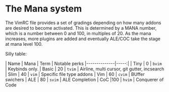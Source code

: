 # The Mana system

The VimRC file provides a set of gradings depending on how many addons are
desired to become activated. This is determined by a MANA number, which is a
number between 0 and 100, in multiples of 20. As the mana increases, more
plugins are added and eventually ALE/COC take the stage at mana level 100.

Silly table:

| Name  | Mana | Term | Notable perks
|--------------|-----:|
| Tiny   |  0  | `bvim` | Keybinds only.
| Basic  | 20  | `tvim` | Airline, multi cursor, git gutter, incsearch
| Slim   | 40  |  `vim` | Specific file type addons
| Vim    | 60  | `cvim` | BUffer swichers
| ALE    | 80  | `svim` | ALE Completion
| CoC    |100  | `hvim` | Conquerer of Code
